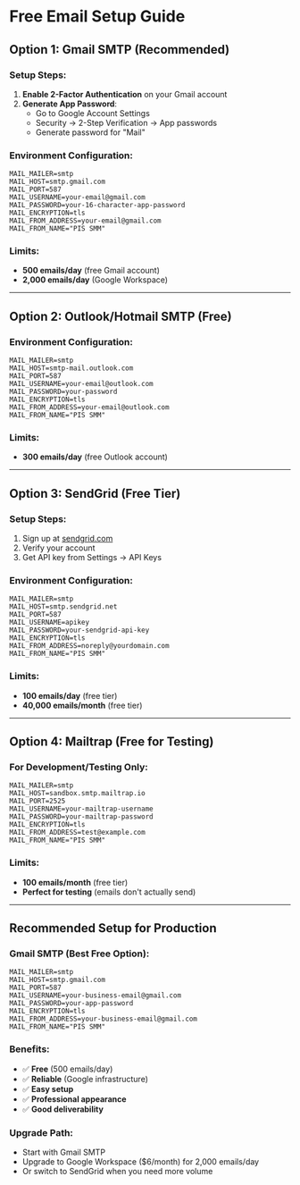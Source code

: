 # Free Email Setup Guide

## Option 1: Gmail SMTP (Recommended)

### Setup Steps:

1. **Enable 2-Factor Authentication** on your Gmail account
2. **Generate App Password**:
    - Go to Google Account Settings
    - Security → 2-Step Verification → App passwords
    - Generate password for "Mail"

### Environment Configuration:

```env
MAIL_MAILER=smtp
MAIL_HOST=smtp.gmail.com
MAIL_PORT=587
MAIL_USERNAME=your-email@gmail.com
MAIL_PASSWORD=your-16-character-app-password
MAIL_ENCRYPTION=tls
MAIL_FROM_ADDRESS=your-email@gmail.com
MAIL_FROM_NAME="PIS SMM"
```

### Limits:

-   **500 emails/day** (free Gmail account)
-   **2,000 emails/day** (Google Workspace)

---

## Option 2: Outlook/Hotmail SMTP (Free)

### Environment Configuration:

```env
MAIL_MAILER=smtp
MAIL_HOST=smtp-mail.outlook.com
MAIL_PORT=587
MAIL_USERNAME=your-email@outlook.com
MAIL_PASSWORD=your-password
MAIL_ENCRYPTION=tls
MAIL_FROM_ADDRESS=your-email@outlook.com
MAIL_FROM_NAME="PIS SMM"
```

### Limits:

-   **300 emails/day** (free Outlook account)

---

## Option 3: SendGrid (Free Tier)

### Setup Steps:

1. Sign up at [sendgrid.com](https://sendgrid.com)
2. Verify your account
3. Get API key from Settings → API Keys

### Environment Configuration:

```env
MAIL_MAILER=smtp
MAIL_HOST=smtp.sendgrid.net
MAIL_PORT=587
MAIL_USERNAME=apikey
MAIL_PASSWORD=your-sendgrid-api-key
MAIL_ENCRYPTION=tls
MAIL_FROM_ADDRESS=noreply@yourdomain.com
MAIL_FROM_NAME="PIS SMM"
```

### Limits:

-   **100 emails/day** (free tier)
-   **40,000 emails/month** (free tier)

---

## Option 4: Mailtrap (Free for Testing)

### For Development/Testing Only:

```env
MAIL_MAILER=smtp
MAIL_HOST=sandbox.smtp.mailtrap.io
MAIL_PORT=2525
MAIL_USERNAME=your-mailtrap-username
MAIL_PASSWORD=your-mailtrap-password
MAIL_ENCRYPTION=tls
MAIL_FROM_ADDRESS=test@example.com
MAIL_FROM_NAME="PIS SMM"
```

### Limits:

-   **100 emails/month** (free tier)
-   **Perfect for testing** (emails don't actually send)

---

## Recommended Setup for Production

### Gmail SMTP (Best Free Option):

```env
MAIL_MAILER=smtp
MAIL_HOST=smtp.gmail.com
MAIL_PORT=587
MAIL_USERNAME=your-business-email@gmail.com
MAIL_PASSWORD=your-app-password
MAIL_ENCRYPTION=tls
MAIL_FROM_ADDRESS=your-business-email@gmail.com
MAIL_FROM_NAME="PIS SMM"
```

### Benefits:

-   ✅ **Free** (500 emails/day)
-   ✅ **Reliable** (Google infrastructure)
-   ✅ **Easy setup**
-   ✅ **Professional appearance**
-   ✅ **Good deliverability**

### Upgrade Path:

-   Start with Gmail SMTP
-   Upgrade to Google Workspace ($6/month) for 2,000 emails/day
-   Or switch to SendGrid when you need more volume
